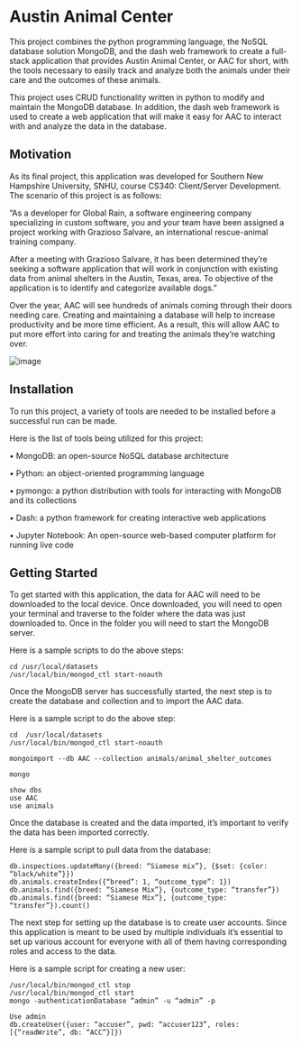 
# Austin Animal Center

This project combines the python programming language, the NoSQL database solution MongoDB, and the dash web framework to create a full-stack application that provides Austin Animal Center, or AAC for short, with the tools necessary to easily track and analyze both the animals under their care and the outcomes of these animals. 

This project uses CRUD functionality written in python to modify and maintain the MongoDB database. In addition, the dash web framework is used to create a web application that will make it easy for AAC to interact with and analyze the data in the database. 



## Motivation

As its final project, this application was developed for Southern New Hampshire University, SNHU, course CS340: Client/Server Development. The scenario of this project is as follows: 

“As a developer for Global Rain, a software engineering company specializing in custom software, you and your team have been assigned a project working with Grazioso Salvare, an international rescue-animal training company. 

After a meeting with Grazioso Salvare, it has been determined they’re seeking a software application that will work in conjunction with existing data from animal shelters in the Austin, Texas, area. To objective of the application is to identify and categorize available dogs.”

Over the year, AAC will see hundreds of animals coming through their doors needing care. Creating and maintaining a database will help to increase productivity and be more time efficient. As a result, this will allow AAC to put more effort into caring for and treating the animals they’re watching over.  

![image](https://user-images.githubusercontent.com/89234922/184561376-2093d99f-9460-48a1-91ee-77174eb92670.png)


## Installation

To run this project, a variety of tools are needed to be installed before a successful run can be made.

Here is the list of tools being utilized for this project:

•	MongoDB: an open-source NoSQL database architecture

•	Python: an object-oriented programming language

•	pymongo: a python distribution with tools for interacting with MongoDB and its collections

•	Dash: a python framework for creating interactive web applications

•	Jupyter Notebook: An open-source web-based computer platform for running live code

## Getting Started

To get started with this application, the data for AAC will need to be downloaded to the local device. Once downloaded, you will need to open your terminal and traverse to the folder where the data was just downloaded to. Once in the folder you will need to start the MongoDB server.

Here is a sample scripts to do the above steps:

    cd /usr/local/datasets
    /usr/local/bin/mongod_ctl start-noauth


Once the MongoDB server has successfully started, the next step is to create the database and collection and to import the AAC data.

Here is a sample script to do the above step:

    cd  /usr/local/datasets
    /usr/local/bin/mongod_ctl start-noauth

    mongoimport --db AAC --collection animals/animal_shelter_outcomes

    mongo

    show dbs
    use AAC
    use animals


Once the database is created and the data imported, it’s important to verify the data has been imported correctly.

Here is a sample script to pull data from the database:

    db.inspections.updateMany({breed: “Siamese mix”}, {$set: {color: “black/white”}})
    db.animals.createIndex({“breed”: 1, “outcome_type”: 1})
    db.animals.find({breed: “Siamese Mix”}, {outcome_type: “transfer”})
    db.animals.find({breed: “Siamese Mix”}, {outcome_type: “transfer”}).count()

The next step for setting up the database is to create user accounts. Since this application is meant to be used by multiple individuals it’s essential to set up various account for everyone with all of them having corresponding roles and access to the data.

Here is a sample script for creating a new user:

    /usr/local/bin/mongod_ctl stop
    /usr/local/bin/mongod_ctl start
    mongo -authenticationDatabase “admin” -u “admin” -p

    Use admin
    db.createUser({user: “accuser”, pwd: “accuser123”, roles: [{“readWrite”, db: “ACC”}]})


